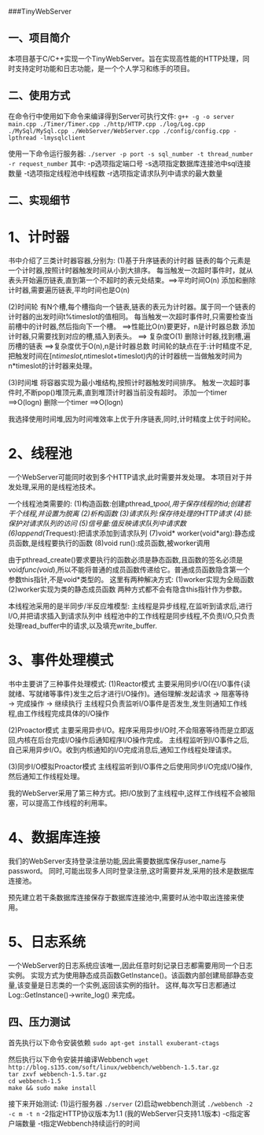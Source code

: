 ###TinyWebServer

## 一、项目简介
本项目基于C/C++实现一个TinyWebServer。旨在实现高性能的HTTP处理，同时支持定时功能和日志功能，是一个个人学习和练手的项目。

## 二、使用方式

在命令行中使用如下命令来编译得到Server可执行文件:
`g++ -g -o server main.cpp ./Timer/Timer.cpp ./http/HTTP.cpp ./log/Log.cpp ./MySql/MySql.cpp ./WebServer/WebServer.cpp ./config/config.cpp -lpthread -lmysqlclient`

使用一下命令运行服务器:
`./server -p port -s sql_number -t thread_number -r request_number`
其中:
    -p选项指定端口号
    -s选项指定数据库连接池中sql连接数量
    -t选项指定线程池中线程数
    -r选项指定请求队列中请求的最大数量

## 二、实现细节
# 1、计时器
书中介绍了三类计时器容器,分别为:
(1)基于升序链表的计时器
链表的每个元素是一个计时器,按照计时器触发时间从小到大排序。
每当触发一次超时事件时，就从表头开始遍历链表,直到第一个不超时的表元处结束。==>平均时间O(n) 
添加和删除计时器,需要遍历链表,平均时间也是O(n)

(2)时间轮
有N个槽,每个槽指向一个链表,链表的表元为计时器。属于同一个链表的计时器的出发时间t%timeslot的值相同。
每当触发一次超时事件时,只需要检查当前槽中的计时器,然后指向下一个槽。 ==>性能比O(n)要更好，n是计时器总数
添加计时器,只需要找到对应的槽,插入到表头。 ==> 复杂度O(1)
删除计时器,找到槽,遍历槽的链表 ==>复杂度优于O(n),n是计时器总数
时间轮的缺点在于:计时精度不足,把触发时间在[n*timeslot,n*timeslot+timeslot)内的计时器统一当做触发时间为n*timeslot的计时器来处理。

(3)时间堆
将容器实现为最小堆结构,按照计时器触发时间排序。
触发一次超时事件时,不断pop()堆顶元素,直到堆顶计时器当前没有超时。
添加一个timer ==>O(logn)
删除一个timer ==>O(logn)

我选择使用时间堆,因为时间堆效率上优于升序链表,同时,计时精度上优于时间轮。

# 2、线程池
一个WebServer可能同时收到多个HTTP请求,此时需要并发处理。
本项目对于并发处理,采用的是线程池技术。

一个线程池类需要的:
(1)构造函数:创建pthread_t*pool,用于保存线程的tid;创建若干个线程,并设置为脱离
(2)析构函数
(3)请求队列:保存待处理的HTTP请求
(4)锁:保护对请求队列的访问
(5)信号量:值反映请求队列中请求数
(6)append(T*request):把请求添加到请求队列
(7)void* worker(void*arg):静态成员函数,是线程要执行的函数
(8)void run():成员函数,被worker调用

由于pthread_create()要求要执行的函数必须是静态函数,且函数的签名必须是void*func(void*),所以不能将普通的成员函数传递给它。普通成员函数隐含第一个参数this指针,不是void*类型的。
这里有两种解决方式:
(1)worker实现为全局函数
(2)worker实现为类的静态成员函数
两种方式都不会有隐含this指针作为参数。

本线程池采用的是半同步/半反应堆模型:
主线程是异步线程,在监听到请求后,进行I/O,并把请求插入到请求队列中
线程池中的工作线程是同步线程,不负责I/O,只负责处理read_buffer中的请求,以及填充write_buffer.

# 3、事件处理模式
书中主要讲了三种事件处理模式:
(1)Reactor模式
主要采用同步I/O(在I/O事件{读就绪、写就绪等事件}发生之后才进行I/O操作)。通俗理解:发起请求 → 阻塞等待 → 完成操作 → 继续执行
主线程只负责监听I/O事件是否发生,发生则通知工作线程,由工作线程完成具体的I/O操作

(2)Proactor模式
主要采用异步I/O。程序采用异步I/O时,不会阻塞等待而是立即返回,内核在后台完成I/O操作后通知程序I/O操作完成。
主线程监听到I/O事件之后,自己采用异步I/O。收到内核通知的I/O完成消息后,通知工作线程处理请求。

(3)同步I/O模拟Proactor模式
主线程监听到I/O事件之后使用同步I/O完成I/O操作,然后通知工作线程处理。

我的WebServer采用了第三种方式。把I/O放到了主线程中,这样工作线程不会被阻塞，可以提高工作线程的利用率。

# 4、数据库连接
我们的WebServer支持登录注册功能,因此需要数据库保存user_name与password。
同时,可能出现多人同时登录注册,这时需要并发,采用的技术是数据库连接池。

预先建立若干条数据库连接保存于数据库连接池中,需要时从池中取出连接来使用。

# 5、日志系统
一个WebServer的日志系统应该唯一,因此任意时刻记录日志都需要用同一个日志实例。
实现方式为使用静态成员函数GetInstance()。该函数内部创建局部静态变量,该变量是日志类的一个实例,返回该实例的指针。
这样,每次写日志都通过 Log::GetInstance()->write_log() 来完成。

## 四、压力测试

首先执行以下命令安装依赖
`sudo apt-get install exuberant-ctags`

然后执行以下命令安装并编译Webbench
`wget http://blog.s135.com/soft/linux/webbench/webbench-1.5.tar.gz`  
`tar zxvf webbench-1.5.tar.gz`  
`cd webbench-1.5`  
`make && sudo make install`

接下来开始测试:
(1)运行服务器
`./server`
(2)启动webbench测试
`./webbench -2 -c m -t n`
-2指定HTTP协议版本为1.1 (我的WebServer只支持1.1版本) 
-c指定客户端数量
-t指定Webbench持续运行的时间


